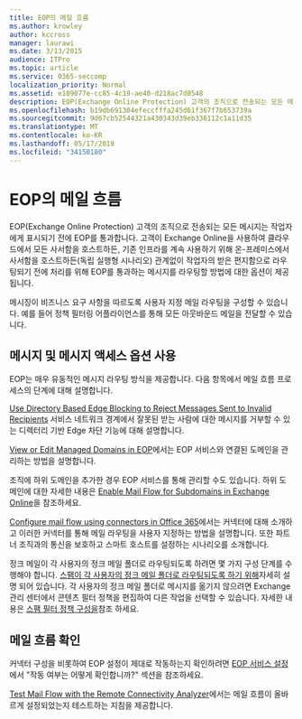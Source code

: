 ```yaml
---
title: EOP의 메일 흐름
ms.author: krowley
author: kccross
manager: laurawi
ms.date: 3/13/2015
audience: ITPro
ms.topic: article
ms.service: O365-seccomp
localization_priority: Normal
ms.assetid: e109077e-cc85-4c19-ae40-d218ac7d0548
description: EOP(Exchange Online Protection) 고객의 조직으로 전송되는 모든 메시지는 작업자에게 표시되기 전에 EOP를 통과합니다. 고객이 Exchange Online을 사용하여 클라우드에서 모든 사서함을 호스트하든, 기존 인프라를 계속 사용하기 위해 온-프레미스에서 사서함을 호스트하든(독립 실행형 시나리오) 관계없이 작업자의 받은 편지함으로 라우팅되기 전에 처리를 위해 EOP를 통과하는 메시지를 라우팅할 방법에 대한 옵션이 제공됩니다.
ms.openlocfilehash: b19db691304efeccfffa245d61f367f7b653739a
ms.sourcegitcommit: 9d67cb52544321a430343d39eb336112c1a11d35
ms.translationtype: MT
ms.contentlocale: ko-KR
ms.lasthandoff: 05/17/2019
ms.locfileid: "34150180"
---
```

# <a name="mail-flow-in-eop"></a>EOP의 메일 흐름

EOP(Exchange Online Protection) 고객의 조직으로 전송되는 모든 메시지는 작업자에게 표시되기 전에 EOP를 통과합니다. 고객이 Exchange Online을 사용하여 클라우드에서 모든 사서함을 호스트하든, 기존 인프라를 계속 사용하기 위해 온-프레미스에서 사서함을 호스트하든(독립 실행형 시나리오) 관계없이 작업자의 받은 편지함으로 라우팅되기 전에 처리를 위해 EOP를 통과하는 메시지를 라우팅할 방법에 대한 옵션이 제공됩니다.
  
메시징이 비즈니스 요구 사항을 따르도록 사용자 지정 메일 라우팅을 구성할 수 있습니다. 예를 들어 정책 필터링 어플라이언스를 통해 모든 아웃바운드 메일을 전달할 수 있습니다. 
  
## <a name="working-with-messages-and-message-access-options"></a>메시지 및 메시지 액세스 옵션 사용

EOP는 매우 유동적인 메시지 라우팅 방식을 제공합니다. 다음 항목에서 메일 흐름 프로세스의 단계에 대해 설명합니다.
  
[Use Directory Based Edge Blocking to Reject Messages Sent to Invalid Recipients](http://technet.microsoft.com/library/ca7b7416-92ed-40ad-abdb-695be46ea2e4.aspx) 서비스 네트워크 경계에서 잘못된 받는 사람에 대한 메시지를 거부할 수 있는 디렉터리 기반 Edge 차단 기능에 대해 설명합니다. 
  
[View or Edit Managed Domains in EOP](https://docs.microsoft.com/exchange/mail-flow-best-practices/manage-accepted-domains/manage-accepted-domains)에서는 EOP 서비스와 연결된 도메인을 관리하는 방법을 설명합니다. 
  
조직에 하위 도메인을 추가한 경우 EOP 서비스를 통해 관리할 수도 있습니다. 하위 도메인에 대한 자세한 내용은 [Enable Mail Flow for Subdomains in Exchange Online](http://technet.microsoft.com/library/4033a30a-f506-481c-8ef0-fd9a0508ae38.aspx)을 참조하세요.
  
[Configure mail flow using connectors in Office 365](http://technet.microsoft.com/library/854b5a50-4462-4836-a092-37e208d29624.aspx)에서는 커넥터에 대해 소개하고 이러한 커넥터를 통해 메일 라우팅을 사용자 지정하는 방법을 설명합니다. 또한 파트너 조직과의 통신을 보호하고 스마트 호스트를 설정하는 시나리오를 소개합니다. 
  
정크 메일이 각 사용자의 정크 메일 폴더로 라우팅되도록 하려면 몇 가지 구성 단계를 수행해야 합니다. [스팸이 각 사용자의 정크 메일 폴더로 라우팅되도록 하기 위해](../ensure-that-spam-is-routed-to-each-user-s-junk-email-folder.md)자세히 설명 되어 있습니다. 각 사용자의 정크 메일 폴더로 메시지를 옮기지 않으려면 Exchange 관리 센터에서 콘텐츠 필터 정책을 편집하여 다른 작업을 선택할 수 있습니다. 자세한 내용은 [스팸 필터 정책 구성을](../configure-your-spam-filter-policies.md)참조 하세요.
  
## <a name="verify-mail-flow"></a>메일 흐름 확인

커넥터 구성을 비롯하여 EOP 설정이 제대로 작동하는지 확인하려면 [EOP 서비스 설정](set-up-your-eop-service.md)에서 "작동 여부는 어떻게 확인합니까?" 섹션을 참조하세요. 
  
[Test Mail Flow with the Remote Connectivity Analyzer](http://technet.microsoft.com/library/6c8c2964-d553-4329-8166-6e508dd63fa0.aspx)에서는 메일 흐름이 올바르게 설정되었는지 테스트하는 지침을 제공합니다. 
  

